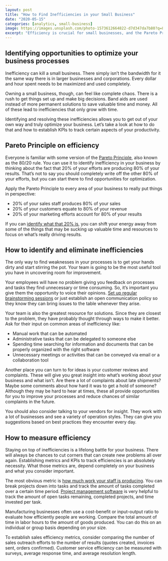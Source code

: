 ```yaml
---
layout: post
title: "How to Find Inefficiencies in your Small Business"
date: "2020-05-15"
categories: [analytics, small-business]
image: https://images.unsplash.com/photo-1573612664822-d7d347da7b80?q=80&w=1470&auto=format&fit=crop&ixlib=rb-4.0.3&ixid=M3wxMjA3fDB8MHxwaG90by1wYWdlfHx8fGVufDB8fHx8fA%3D%3D
excerpt: "Efficiency is crucial for small businesses, and the Pareto Principle suggests focusing on the vital 20% driving 80% of results. Regular team discussions, customer feedback, and insights from vendors help identify inefficiencies. Metrics like task completion rates, labor-to-output ratios, and sales outreach effectiveness provide measurable indicators. Establishing key performance indicators (KPIs) ensures ongoing efficiency monitoring, promoting continuous improvement for small businesses seeking optimal productivity."
---
```


## Identifying opportunities to optimize your business processes

Inefficiency can kill a small business. There simply isn’t the bandwidth for it the same way there is in larger businesses and corporations. Every dollar and hour spent needs to be maximized and used completely.

Owning a small business, though, can feel like complete chaos. There is a rush to get things set up and make big decisions. Band aids are used instead of more permanent solutions to save valuable time and money. All of these lead to inefficiencies that only grow with time.

Identifying and resolving these inefficiencies allows you to get out of your own way and truly optimize your business. Let’s take a look at how to do that and how to establish KPIs to track certain aspects of your productivity.

## Pareto Principle on efficiency

Everyone is familiar with some version of the [Pareto Principle](https://www.forbes.com/sites/kevinkruse/2016/03/07/80-20-rule/#3a9a93b83814), also known as the 80/20 rule. You can use it to identify inefficiency in your business by thinking about the fact that 20% of your efforts are producing 80% of your results. That’s not to say you should completely write off the other 80% of your efforts, but you can start there to find opportunities for optimization.

Apply the Pareto Principle to every area of your business to really put things in perspective:

- 20% of your sales staff produces 80% of your sales
- 20% of your customers equate to 80% of your revenue
- 20% of your marketing efforts account for 80% of your results

If you can [identify what that 20% is](https://www.forbes.com/sites/davelavinsky/2014/01/20/pareto-principle-how-to-use-it-to-dramatically-grow-your-business/#6acf70a13901), you can shift your energy away from some of the things that may be sucking up valuable time and resources to focus on what’s really driving results.

## How to identify and eliminate inefficiencies

The only way to find weaknesses in your processes is to get your hands dirty and start stirring the pot. Your team is going to be the most useful tool you have in uncovering room for improvement.

Your employees will have no problem giving you feedback on processes and tasks they find unnecessary or time consuming. So, it’s important you give them the opportunity to voice their opinions. [Set up regular brainstorming sessions](https://smallbizclub.com/run-and-grow/operations/4-tips-identify-fix-basic-business-inefficiencies/) or just establish an open communication policy so they know they can bring issues to the table whenever they arise.

Your team is also the greatest resource for solutions. Since they are closest to the problem, they have probably thought through ways to make it better. Ask for their input on common areas of inefficiency like:

- Manual work that can be automated
- Administrative tasks that can be delegated to someone else
- Spending time searching for information and documents that can be properly organized with the right software
- Unnecessary meetings or activities that can be conveyed via email or a collaboration tool

Another place you can turn to for ideas is your customer reviews and complaints. These will give you great insight into what’s working about your business and what isn’t. Are there a lot of complaints about late shipments? Maybe some comments about how hard it was to get a hold of someone? Although they may be hard to hear at times, these all provide opportunities for you to improve your processes and reduce chances of similar complaints in the future.

You should also consider talking to your vendors for insight. They work with a lot of businesses and see a variety of operation styles. They can give you suggestions based on best practices they encounter every day.

## How to measure efficiency

Staying on top of inefficiencies is a lifelong battle for your business. There will always be chances to cut corners that can create new problems all over again. Establishing metrics and KPIs to track efficiencies is an absolutely necessity. What those metrics are, depend completely on your business and what you consider important.

The most obvious metric is [how much work your staff is producing](https://www.indeed.com/career-advice/career-development/how-to-measure-productivity). You can break projects down into tasks and track the amount of tasks completed over a certain time period. [Project management software](https://www.breathehr.com/blog/how-to-measure-employee-productivity) is very helpful to track the amount of open tasks remaining, completed projects, and time invested per task.

Manufacturing businesses often use a cost-benefit or input-output ratio to evaluate how efficiently people are working. Compare the total amount of time in labor hours to the amount of goods produced. You can do this on an individual or group basis depending on your size. 

To establish sales efficiency metrics, consider comparing the number of sales outreach efforts to the number of results (quotes created, invoices sent, orders confirmed). Customer service efficiency can be measured with surveys, average response time, and average resolution length.